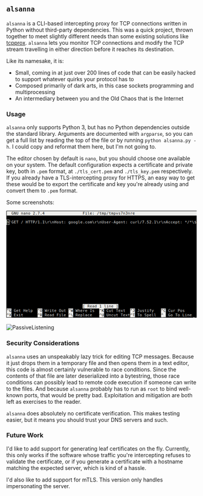 ## ``alsanna``
``alsanna`` is a CLI-based intercepting proxy for TCP connections written in Python without third-party dependencies. This was a quick project, thrown together to meet slightly different needs than some existing solutions like [tcpprox](https://github.com/nccgroup/tcpprox). ``alsanna`` lets you monitor TCP connections and modify the TCP stream travelling in either direction before it reaches its destination.

Like its namesake, it is:
* Small, coming in at just over 200 lines of code that can be easily hacked to support whatever quirks your protocol has to
* Composed primarily of dark arts, in this case sockets programming and multiprocessing
* An intermediary between you and the Old Chaos that is the Internet

### Usage

``alsanna`` only supports Python 3, but has no Python dependencies outside the standard library. Arguments are documented with ``argparse``, so you can get a full list by reading the top of the file or by running ``python alsanna.py -h``. I could copy and reformat them here, but I'm not going to.

The editor chosen by default is ``nano``, but you should choose one available on your system. The default configuration expects a certificate and private key, both in ``.pem`` format, at ``./tls_cert.pem`` and ``./tls_key.pem`` respectively. If you already have a TLS-intercepting proxy for HTTPS, an easy way to get these would be to export the certificate and key you're already using and convert them to ``.pem`` format.

Some screenshots:

![Nano](images/Nano.png)

![PassiveListening](image/Passive.png)

### Security Considerations
``alsanna`` uses an unspeakably lazy trick for editing TCP messages. Because it just drops them in a temporary file and then opens them in a text editor, this code is almost certainly vulnerable to race conditions. Since the contents of that file are later deserialized into a bytestring, those race conditions can possibly lead to remote code execution if someone can write to the files. And because ``alsanna`` probably has to run as ``root`` to bind well-known ports, that would be pretty bad. Exploitation and mitigation are both left as exercises to the reader.

``alsanna`` does absolutely no certificate verification. This makes testing easier, but it means you should trust your DNS servers and such.

### Future Work
I'd like to add support for generating leaf certificates on the fly. Currently, this only works if the software whose traffic you're intercepting refuses to validate the certificate, or if you generate a certificate with a hostname matching the expected server, which is kind of a hassle.

I'd also like to add support for mTLS. This version only handles impersonating the server.
